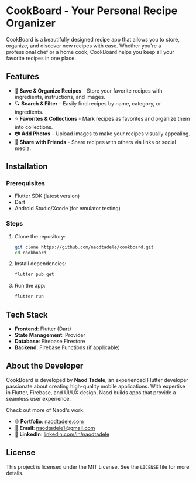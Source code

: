 # CookBoard - Your Personal Recipe Organizer

CookBoard is a beautifully designed recipe app that allows you to store, organize, and discover new recipes with ease. Whether you're a professional chef or a home cook, CookBoard helps you keep all your favorite recipes in one place.

## Features
- 📖 **Save & Organize Recipes** - Store your favorite recipes with ingredients, instructions, and images.
- 🔍 **Search & Filter** - Easily find recipes by name, category, or ingredients.
- ⭐ **Favorites & Collections** - Mark recipes as favorites and organize them into collections.
- 📷 **Add Photos** - Upload images to make your recipes visually appealing.
- 🔄 **Share with Friends** - Share recipes with others via links or social media.


## Installation
### Prerequisites
- Flutter SDK (latest version)
- Dart
- Android Studio/Xcode (for emulator testing)

### Steps
1. Clone the repository:
   ```bash
   git clone https://github.com/naodtadele/cookboard.git
   cd cookboard
   ```
2. Install dependencies:
   ```bash
   flutter pub get
   ```
3. Run the app:
   ```bash
   flutter run
   ```

## Tech Stack
- **Frontend**: Flutter (Dart)
- **State Management**: Provider
- **Database**: Firebase Firestore
- **Backend**: Firebase Functions (if applicable)

## About the Developer
CookBoard is developed by **Naod Tadele**, an experienced Flutter developer passionate about creating high-quality mobile applications. With expertise in Flutter, Firebase, and UI/UX design, Naod builds apps that provide a seamless user experience.

Check out more of Naod's work:
- 🌐 **Portfolio**: [naodtadele.com](https://naodtadele.com)
- 📩 **Email**: naodtadele1@gmail.com
- 🔗 **LinkedIn**: [linkedin.com/in/naodtadele](https://linkedin.com/in/naodtadel)


## License
This project is licensed under the MIT License. See the `LICENSE` file for more details.

